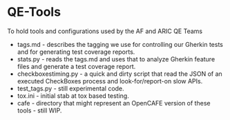 # QE-Tools
To hold tools and configurations used by the AF and ARIC QE Teams


* tags.md - describes the tagging we use for controlling our Gherkin tests and for generating test coverage reports.
* stats.py - reads the tags.md and uses that to analyze Gherkin feature files and generate a test coverage report.
* checkboxestiming.py - a quick and dirty script that read the JSON of an executed CheckBoxes process and look-for/report-on slow APIs.
* test_tags.py - still experimental code.
* tox.ini - initial stab at tox based testing.
* cafe - directory that might represent an OpenCAFE version of these tools - still WIP.
